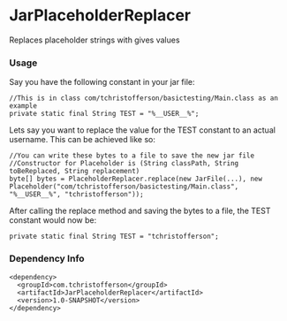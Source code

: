 # JarPlaceholderReplacer
Replaces placeholder strings with gives values

### Usage
Say you have the following constant in your jar file:
```
//This is in class com/tchristofferson/basictesting/Main.class as an example
private static final String TEST = "%__USER__%";
```
Lets say you want to replace the value for the TEST constant to an actual username. This can be achieved like so:
```
//You can write these bytes to a file to save the new jar file
//Constructor for Placeholder is (String classPath, String toBeReplaced, String replacement)
byte[] bytes = PlaceholderReplacer.replace(new JarFile(...), new Placeholder("com/tchristofferson/basictesting/Main.class", "%__USER__%", "tchristofferson"));
```
After calling the replace method and saving the bytes to a file, the TEST constant would now be:
```
private static final String TEST = "tchristofferson";
```

### Dependency Info
```
<dependency>
  <groupId>com.tchristofferson</groupId>
  <artifactId>JarPlaceholderReplacer</artifactId>
  <version>1.0-SNAPSHOT</version>
</dependency>
```
